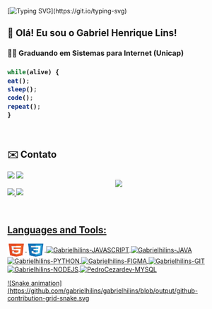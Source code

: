 [![Typing SVG](https://readme-typing-svg.demolab.com?font=Fira+Code&pause=1000&color=00B231&center=falso&vCenter=falso&repeat=verdadeiro&width=435&lines=Ol%C3%A1+amigo%2C+Bem-vindo+ao+meu+perfil!;Hello+Friend%2C+Welcome+to+my+profile!)](https://git.io/typing-svg)

## 👋 Olá! Eu sou o Gabriel Henrique Lins!

<h3>🧑‍💻 Graduando em Sistemas para Internet (Unicap)<h3>  
<div></div>

```javascript
while(alive) {
eat();
sleep();
code();
repeat();
}
```
  <br>
  
## ✉️ Contato
<div> 
  <a href = "gabrielhilins@gmail.com"><img src="https://img.shields.io/badge/-Gmail-%23333?style=for-the-badge&logo=gmail&logoColor=white" target="_blank"></a>
  <a href= "www.linkedin.com/in/gabriel-henrique-lins" target="_blank"><img src="https://img.shields.io/badge/-LinkedIn-%230077B5?style=for-the-badge&logo=linkedin&logoColor=white" target="_blank"></a> 
</div>

<div align="center"> 
  <img src="https://cdn.wallpapersafari.com/30/0/n0HOqk.gif" width="70%">
  </div>

  <div>
  <a href="https://github.com/gabrielhilins">
  <img height="180cm" src="https://github-readme-stats.vercel.app/api?username=gabrielhilins&show_icons=true&theme=radical">
  <img height="180cm" src="https://github-readme-stats.vercel.app/api/top-langs/?username=gabrielhilins&layout=compact&theme=radical">
</div

<div style="display: inline_block" align="center">
 <br>
 <br>
  <h2 align="left">Languages and Tools:</h2>

  <img align="center" alt="Gabrielhilins-HTML" height="30" width="40" src="https://raw.githubusercontent.com/devicons/devicon/master/icons/html5/html5-original.svg">
  <img align="center" alt="Gabrielhilins-CSS" height="30" width="40" src="https://raw.githubusercontent.com/devicons/devicon/master/icons/css3/css3-original.svg">
  <img align="center" alt="Gabrielhilins-JAVASCRIPT" height="30" width="40" src="https://cdn.jsdelivr.net/gh/devicons/devicon/icons/javascript/javascript-plain.svg">
  <img align="center" alt="Gabrielhilins-JAVA" height="30" width="40" src="https://cdn.jsdelivr.net/gh/devicons/devicon/icons/java/java-original.svg" />
  <img align="center" alt="Gabrielhilins-PYTHON" height="30" width="40" src="https://cdn.jsdelivr.net/gh/devicons/devicon/icons/python/python-original.svg" />       
  <img align="center" alt="Gabrielhilins-FIGMA" height="30" width="40" src="https://cdn.jsdelivr.net/gh/devicons/devicon/icons/figma/figma-original.svg" />
  <img align="center" alt="Gabrielhilins-GIT" height="30" width="40" src="https://cdn.jsdelivr.net/gh/devicons/devicon/icons/git/git-original.svg" />
  <img align="center" alt="Gabrielhilins-NODEJS" height="30" width="40" src="https://cdn.jsdelivr.net/gh/devicons/devicon/icons/nodejs/nodejs-original.svg" />
  <img align="center" alt="PedroCezardev-MYSQL" height="30" width="40" src="https://cdn.jsdelivr.net/gh/devicons/devicon/icons/mysql/mysql-original.svg" />
 </div>

 ![Snake animation](https://github.com/gabrielhilins/gabrielhilins/blob/output/github-contribution-grid-snake.svg

